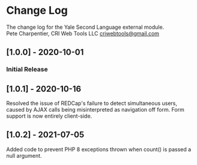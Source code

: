 # Change Log
The change log for the Yale Second Language external module.  
Pete Charpentier, CRI Web Tools LLC
criwebtools@gmail.com

## [1.0.0] - 2020-10-01
### Initial Release

## [1.0.1] - 2020-10-16

Resolved the issue of REDCap's failure to detect
simultaneous users, caused by AJAX calls being
misinterpreted as navigation off form. Form support
is now entirely client-side.

## [1.0.2] - 2021-07-05

Added code to prevent PHP 8 exceptions thrown
when count() is passed a null argument.